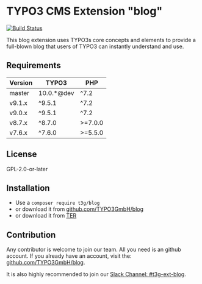 # TYPO3 CMS Extension "blog"

[![Build Status](https://travis-ci.org/TYPO3GmbH/blog.svg?branch=master)](https://travis-ci.org/TYPO3GmbH/blog)

This blog extension uses TYPO3s core concepts and elements to provide a full-blown blog that users of TYPO3 can instantly understand and use.

## Requirements

| Version  | TYPO3       | PHP      |
|----------|-------------|----------|
| master   | 10.0.*@dev  | ^7.2     |
| v9.1.x   | ^9.5.1      | ^7.2     |
| v9.0.x   | ^9.5.1      | ^7.2     |
| v8.7.x   | ^8.7.0      | >=7.0.0  |
| v7.6.x   | ^7.6.0      | >=5.5.0  |

## License
GPL-2.0-or-later

## Installation

* Use a `composer require t3g/blog`
* or download it from [github.com/TYPO3GmbH/blog](https://github.com/TYPO3GmbH/blog)
* or download it from [TER](https://extensions.typo3.org/extension/blog/)

## Contribution

Any contributor is welcome to join our team. All you need is an github account.
If you already have an account, visit the: [github.com/TYPO3GmbH/blog](https://github.com/TYPO3GmbH/blog).

It is also highly recommended to join our [Slack Channel: #t3g-ext-blog](https://typo3.slack.com/archives/t3g-ext-blog).
